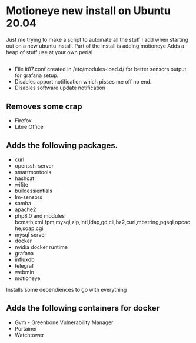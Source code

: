 # Motioneye new install on Ubuntu 20.04

Just me trying to make a script to automate all the stuff I add when starting out on a new ubuntu install.
Part of the install is adding motioneye
Adds a heap of stuff use at your own perial
##
###
- File it87.conf created in /etc/modules-load.d/ for better sensors output for grafana setup. 
- Disables apport notification which pisses me off no end. 
- Disables software update notification

## Removes some crap
- Firefox
- Libre Office

## Adds the following packages.
- curl
- openssh-server
- smartmontools
- hashcat
- wifite
- buildessientials
- lm-sensors
- samba
- apache2
- php8.0 and modules bcmath,xml,fpm,mysql,zip,intl,ldap,gd,cli,bz2,curl,mbstring,pgsql,opcache,soap,cgi
- mysql server
- docker
- nvidia docker runtime
- grafana
- influxdb
- telegraf
- webmin
- motioneye

Installs some dependiences to go with everything

## Adds the following containers for docker
- Gvm - Greenbone Vulnerability Manager
- Portainer
- Watchtower

